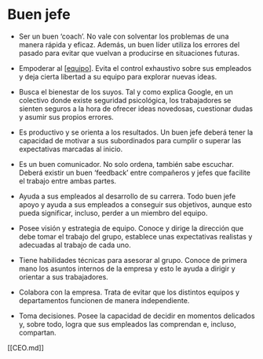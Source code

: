 # Buen jefe

- Ser un buen ‘coach’. No vale con solventar los problemas de una manera rápida y eficaz. Además, un buen líder utiliza los errores del pasado para evitar que vuelvan a producirse en situaciones futuras.

- Empoderar al [[equipo]]. Evita el control exhaustivo sobre sus empleados y deja cierta libertad a su equipo para explorar nuevas ideas.

- Busca el bienestar de los suyos. Tal y como explica Google, en un colectivo donde existe seguridad psicológica, los trabajadores se sienten seguros a la hora de ofrecer ideas novedosas, cuestionar dudas y asumir sus propios errores.

- Es productivo y se orienta a los resultados. Un buen jefe deberá tener la capacidad de motivar a sus subordinados para cumplir o superar las expectativas marcadas al inicio.

- Es un buen comunicador. No solo ordena, también sabe escuchar. Deberá existir un buen ‘feedback’ entre compañeros y jefes que facilite el trabajo entre ambas partes.

- Ayuda a sus empleados al desarrollo de su carrera. Todo buen jefe apoyo y ayuda a sus empleados a conseguir sus objetivos, aunque esto pueda significar, incluso, perder a un miembro del equipo.

- Posee visión y estrategia de equipo. Conoce y dirige la dirección que debe tomar el trabajo del grupo, establece unas expectativas realistas y adecuadas al trabajo de cada uno.

- Tiene habilidades técnicas para asesorar al grupo. Conoce de primera mano los asuntos internos de la empresa y esto le ayuda a dirigir y orientar a sus trabajadores.

- Colabora con la empresa. Trata de evitar que los distintos equipos y departamentos funcionen de manera independiente.

- Toma decisiones. Posee la capacidad de decidir en momentos delicados y, sobre todo, logra que sus empleados las comprendan e, incluso, compartan.

[[CEO.md]]

[//begin]: # "Autogenerated link references for markdown compatibility"
[equipo]: equipo "Equipo"
[//end]: # "Autogenerated link references"